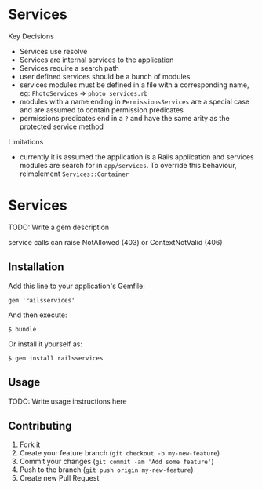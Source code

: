 # Services

Key Decisions

* Services use resolve
* Services are internal services to the application
* Services require a search path
* user defined services should be a bunch of modules
* services modules must be defined in a file with a corresponding name, eg: `PhotoServices` => `photo_services.rb`
* modules with a name ending in `PermissionsServices` are a special case and are assumed to contain permission predicates
* permissions predicates end in a `?` and have the same arity as the protected service method

Limitations

* currently it is assumed the application is a Rails application and services modules are search for in `app/services`. To override this behaviour, reimplement `Services::Container`


# Services

TODO: Write a gem description

service calls can raise NotAllowed (403) or ContextNotValid (406)

## Installation

Add this line to your application's Gemfile:

    gem 'railsservices'

And then execute:

    $ bundle

Or install it yourself as:

    $ gem install railsservices

## Usage

TODO: Write usage instructions here

## Contributing

1. Fork it
2. Create your feature branch (`git checkout -b my-new-feature`)
3. Commit your changes (`git commit -am 'Add some feature'`)
4. Push to the branch (`git push origin my-new-feature`)
5. Create new Pull Request
